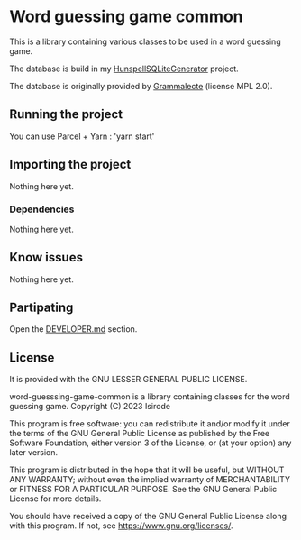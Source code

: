 # Word guessing game common

This is a library containing various classes to be used in a word guessing game.

The database is build in my [HunspellSQLiteGenerator](https://github.com/isirode/HunspellSQLiteGenerator) project.

The database is originally provided by [Grammalecte](https://grammalecte.net/) (license MPL 2.0).

## Running the project

You can use Parcel + Yarn : 'yarn start'

## Importing the project

Nothing here yet.

### Dependencies

Nothing here yet.

## Know issues

Nothing here yet.

## Partipating

Open the [DEVELOPER.md](./DEVELOPER.md) section.

## License

It is provided with the GNU LESSER GENERAL PUBLIC LICENSE.

word-guesssing-game-common is a library containing classes for the word guessing game.
Copyright (C) 2023  Isirode

This program is free software: you can redistribute it and/or modify
it under the terms of the GNU General Public License as published by
the Free Software Foundation, either version 3 of the License, or
(at your option) any later version.

This program is distributed in the hope that it will be useful,
but WITHOUT ANY WARRANTY; without even the implied warranty of
MERCHANTABILITY or FITNESS FOR A PARTICULAR PURPOSE.  See the
GNU General Public License for more details.

You should have received a copy of the GNU General Public License
along with this program.  If not, see <https://www.gnu.org/licenses/>.
